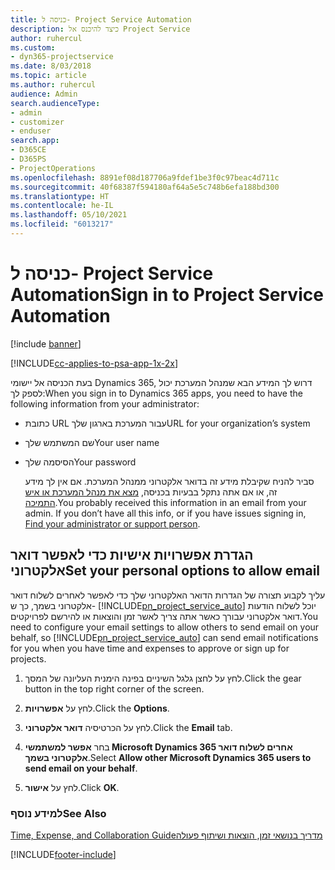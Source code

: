 ```yaml
---
title: כניסה ל- Project Service Automation
description: כיצד להיכנס אל Project Service
author: ruhercul
ms.custom:
- dyn365-projectservice
ms.date: 8/03/2018
ms.topic: article
ms.author: ruhercul
audience: Admin
search.audienceType:
- admin
- customizer
- enduser
search.app:
- D365CE
- D365PS
- ProjectOperations
ms.openlocfilehash: 8891ef08d187706a9fdef1be3f0c97beac4d711c
ms.sourcegitcommit: 40f68387f594180af64a5e5c748b6efa188bd300
ms.translationtype: HT
ms.contentlocale: he-IL
ms.lasthandoff: 05/10/2021
ms.locfileid: "6013217"
---
```

# <a name="sign-in-to-project-service-automation"></a><span data-ttu-id="11973-103">כניסה ל- Project Service Automation</span><span class="sxs-lookup"><span data-stu-id="11973-103">Sign in to Project Service Automation</span></span>

[!include [banner](../includes/psa-now-project-operations.md)]

[!INCLUDE[cc-applies-to-psa-app-1x-2x](../includes/cc-applies-to-psa-app-1x-2x.md)]

<span data-ttu-id="11973-104">בעת הכניסה אל יישומי Dynamics 365, דרוש לך המידע הבא שמנהל המערכת יכול לספק לך:</span><span class="sxs-lookup"><span data-stu-id="11973-104">When you sign in to Dynamics 365 apps, you need to have the following information from your administrator:</span></span>  
  
- <span data-ttu-id="11973-105">כתובת URL עבור המערכת בארגון שלך</span><span class="sxs-lookup"><span data-stu-id="11973-105">URL for your organization’s system</span></span>  
  
- <span data-ttu-id="11973-106">שם המשתמש שלך</span><span class="sxs-lookup"><span data-stu-id="11973-106">Your user name</span></span>  
  
- <span data-ttu-id="11973-107">הסיסמה שלך</span><span class="sxs-lookup"><span data-stu-id="11973-107">Your password</span></span>  
  
  <span data-ttu-id="11973-108">סביר להניח שקיבלת מידע זה בדואר אלקטרוני ממנהל המערכת. אם אין לך מידע זה, או אם אתה נתקל בבעיות בכניסה, [מצא את מנהל המערכת או איש התמיכה](/dynamics365/customerengagement/on-premises/basics/find-administrator-support).</span><span class="sxs-lookup"><span data-stu-id="11973-108">You probably received this information in an email from your admin. If you don’t have all this info, or if you have issues signing in, [Find your administrator or support person](/dynamics365/customerengagement/on-premises/basics/find-administrator-support).</span></span>  
  
## <a name="set-your-personal-options-to-allow-email"></a><span data-ttu-id="11973-109">הגדרת אפשרויות אישיות כדי לאפשר דואר אלקטרוני</span><span class="sxs-lookup"><span data-stu-id="11973-109">Set your personal options to allow email</span></span>  
 <span data-ttu-id="11973-110">עליך לקבוע תצורה של הגדרות הדואר האלקטרוני שלך כדי לאפשר לאחרים לשלוח דואר אלקטרוני בשמך, כך ש- [!INCLUDE[pn_project_service_auto](../includes/pn-project-service-auto.md)] יוכל לשלוח הודעות דואר אלקטרוני עבורך כאשר אתה צריך לאשר זמן והוצאות או להירשם לפרויקטים.</span><span class="sxs-lookup"><span data-stu-id="11973-110">You need to configure your email settings to allow others to send email on your behalf, so [!INCLUDE[pn_project_service_auto](../includes/pn-project-service-auto.md)] can send email notifications for you when you have time and expenses to approve or sign up for projects.</span></span>  
  
1.  <span data-ttu-id="11973-111">לחץ על לחצן גלגל השיניים בפינה הימנית העליונה של המסך.</span><span class="sxs-lookup"><span data-stu-id="11973-111">Click the gear button in the top right corner of the screen.</span></span>  
  
2.  <span data-ttu-id="11973-112">לחץ על **אפשרויות**.</span><span class="sxs-lookup"><span data-stu-id="11973-112">Click the **Options**.</span></span>  
  
3.  <span data-ttu-id="11973-113">לחץ על הכרטיסיה **דואר אלקטרוני**.</span><span class="sxs-lookup"><span data-stu-id="11973-113">Click the **Email** tab.</span></span>  
  
4.  <span data-ttu-id="11973-114">בחר **אפשר למשתמשי Microsoft Dynamics 365 אחרים לשלוח דואר אלקטרוני בשמך**.</span><span class="sxs-lookup"><span data-stu-id="11973-114">Select **Allow other Microsoft Dynamics 365 users to send email on your behalf**.</span></span>  
  
5.  <span data-ttu-id="11973-115">לחץ על **אישור**.</span><span class="sxs-lookup"><span data-stu-id="11973-115">Click **OK**.</span></span>  
  
### <a name="see-also"></a><span data-ttu-id="11973-116">למידע נוסף</span><span class="sxs-lookup"><span data-stu-id="11973-116">See Also</span></span>  
 [<span data-ttu-id="11973-117">‏‫מדריך בנושאי זמן, הוצאות ושיתוף פעולה</span><span class="sxs-lookup"><span data-stu-id="11973-117">Time, Expense, and Collaboration Guide</span></span>](../psa/time-expense-collaboration-guide.md)


[!INCLUDE[footer-include](../includes/footer-banner.md)]